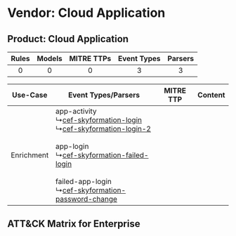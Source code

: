 Vendor: Cloud Application
=========================
Product: Cloud Application
--------------------------
| Rules | Models | MITRE TTPs | Event Types | Parsers |
|:-----:|:------:|:----------:|:-----------:|:-------:|
|   0   |   0    |     0      |      3      |    3    |

|  Use-Case  | Event Types/Parsers    | MITRE TTP | Content    |
|:----------:| ---- | --------- | ---- |
| Enrichment |  app-activity<br> ↳[cef-skyformation-login](Ps/pC_cefskyformationlogin.md)<br> ↳[cef-skyformation-login-2](Ps/pC_cefskyformationlogin2.md)<br><br> app-login<br> ↳[cef-skyformation-failed-login](Ps/pC_cefskyformationfailedlogin.md)<br><br> failed-app-login<br> ↳[cef-skyformation-password-change](Ps/pC_cefskyformationpasswordchange.md)<br> |    | [](RM/r_m_cloud_application_cloud_application_Enrichment.md) |

ATT&CK Matrix for Enterprise
----------------------------
